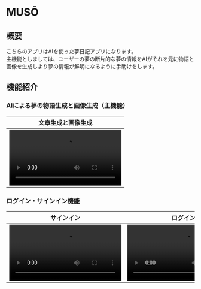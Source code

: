 # MUSŌ
## 概要
こちらのアプリはAIを使った夢日記アプリになります。\
主機能としましては、ユーザーの夢の断片的な夢の情報をAIがそれを元に物語と画像を生成しより夢の情報が鮮明になるように手助けをします。
## 機能紹介
### AIによる夢の物語生成と画像生成（主機能）
| 文章生成と画像生成 |
|-----|
| <video src="https://github.com/user-attachments/assets/0de32abb-777a-411b-b877-4ed49d44e3fe" /> |

### ログイン・サインイン機能

| サインイン | ログイン |
|-----|-----|
| <video src="https://github.com/user-attachments/assets/af05e61f-3c3a-4f46-95ca-3e96a104ac8b" /> | <video src="https://github.com/user-attachments/assets/059d0a87-d45d-455c-9fc2-113ab9ea122f" /> |

